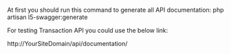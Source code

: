 At first you should run this command to generate all API documentation:
php artisan l5-swagger:generate

For testing Transaction API you could use the below link: 

http://YourSiteDomain/api/documentation/

